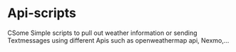 # Api-scripts
CSome Simple scripts to pull out weather information or sending Textmessages using different Apis such as openweathermap api,
Nexmo,...
